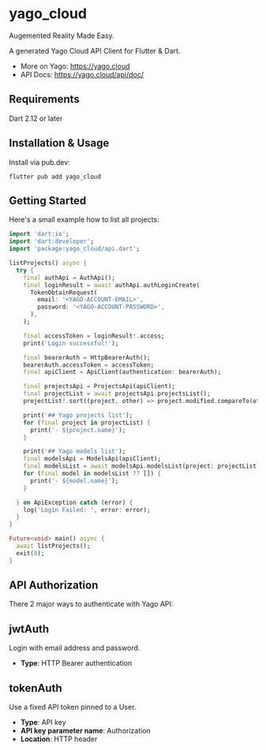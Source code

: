 # yago_cloud

Augemented Reality Made Easy.

A generated Yago Cloud API Client for Flutter & Dart.

- More on Yago: https://yago.cloud
- API Docs: https://yago.cloud/api/doc/

## Requirements

Dart 2.12 or later

## Installation & Usage

Install via pub.dev:

```
flutter pub add yago_cloud
```

## Getting Started

Here's a small example how to list all projects:

```dart
import 'dart:io';
import 'dart:developer';
import 'package:yago_cloud/api.dart';

listProjects() async {
  try {
    final authApi = AuthApi();
    final loginResult = await authApi.authLoginCreate(
      TokenObtainRequest(
        email: '<YAGO-ACCOUNT-EMAIL>',
        password: '<YAGO-ACCOUNT-PASSWORD>',
      ),
    );

    final accessToken = loginResult!.access;
    print('Login successful!');

    final bearerAuth = HttpBearerAuth();
    bearerAuth.accessToken = accessToken;
    final apiClient = ApiClient(authentication: bearerAuth);

    final projectsApi = ProjectsApi(apiClient);
    final projectList = await projectsApi.projectsList();
    projectList!.sort((project, other) => project.modified.compareTo(other.modified));

    print('## Yago projects list');
    for (final project in projectList) {
      print('- ${project.name}');
    }

    print('## Yago models list');
    final modelsApi = ModelsApi(apiClient);
    final modelsList = await modelsApi.modelsList(project: projectList.first.id);
    for (final model in modelsList ?? []) {
      print('- ${model.name}');
    }

  } on ApiException catch (error) {
    log('Login Failed: ', error: error);
  }
}

Future<void> main() async {
  await listProjects();
  exit(0);
}
```

## API Authorization

There 2 major ways to authenticate with Yago API:

## jwtAuth

Login with email address and password.

- **Type**: HTTP Bearer authentication

## tokenAuth

Use a fixed API token pinned to a User.

- **Type**: API key
- **API key parameter name**: Authorization
- **Location**: HTTP header
